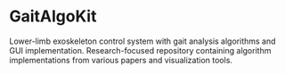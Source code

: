 # GaitAlgoKit
Lower-limb exoskeleton control system with gait analysis algorithms and GUI implementation. Research-focused repository containing algorithm implementations from various papers and visualization tools.
